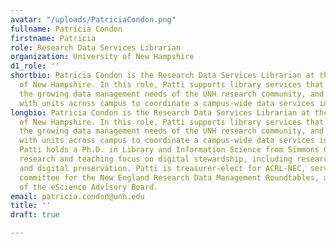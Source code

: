 ```yaml
---
avatar: "/uploads/PatriciaCondon.png"
fullname: Patricia Condon
firstname: Patricia
role: Research Data Services Librarian
organization: University of New Hampshire
d1_role: ''
shortbio: Patricia Condon is the Research Data Services Librarian at the University
  of New Hampshire. In this role, Patti supports library services that accommodate
  the growing data management needs of the UNH research community, and collaborates
  with units across campus to coordinate a campus-wide data services infrastructure.
longbio: Patricia Condon is the Research Data Services Librarian at the University
  of New Hampshire. In this role, Patti supports library services that accommodate
  the growing data management needs of the UNH research community, and collaborates
  with units across campus to coordinate a campus-wide data services infrastructure.
  Patti holds a Ph.D. in Library and Information Science from Simmons College. Her
  research and teaching focus on digital stewardship, including research data management
  and digital preservation. Patti is treasurer-elect for ACRL-NEC, serves on the planning
  committee for the New England Research Data Management Roundtables, and is a member
  of the eScience Advisory Board.
email: patricia.condon@unh.edu
title: ''
draft: true

---
```

